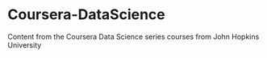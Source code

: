 # Coursera-DataScience
Content from the Coursera Data Science series courses from John Hopkins University
